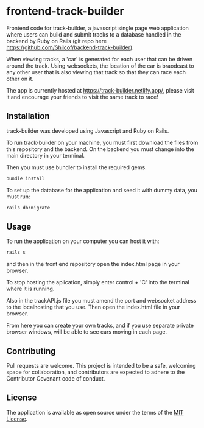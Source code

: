 # frontend-track-builder

Frontend code for track-builder, a javascript single page web application where users can build and submit tracks to a database handled in the backend by Ruby on Rails (git repo here https://github.com/Shilcof/backend-track-builder).

When viewing tracks, a 'car' is generated for each user that can be driven around the track. Using websockets, the location of the car is braodcast to any other user that is also viewing that track so that they can race each other on it.

The app is currently hosted at https://track-builder.netlify.app/, please visit it and encourage your friends to visit the same track to race!

## Installation

track-builder was developed using Javascript and Ruby on Rails.

To run track-builder on your machine, you must first download the files from this repository and the backend. On the backend you must change into the main directory in your terminal.

Then you must use bundler to install the required gems.

```bash
bundle install
```

To set up the database for the application and seed it with dummy data, you must run:

```bash
rails db:migrate
```

## Usage

To run the application on your computer you can host it with:

```bash
rails s
```

and then in the front end repository open the index.html page in your browser.

To stop hosting the aplication, simply enter control + 'C' into the terminal where it is running.

Also in the trackAPI.js file you must amend the port and websocket address to the localhosting that you use. Then open the index.html file in your browser.

From here you can create your own tracks, and if you use separate private browser windows, will be able to see cars moving in each page.

## Contributing
Pull requests are welcome. This project is intended to be a safe, welcoming space for collaboration, and contributors are expected to adhere to the Contributor Covenant code of conduct.

## License
The application is available as open source under the terms of the [MIT License](https://opensource.org/licenses/MIT).
